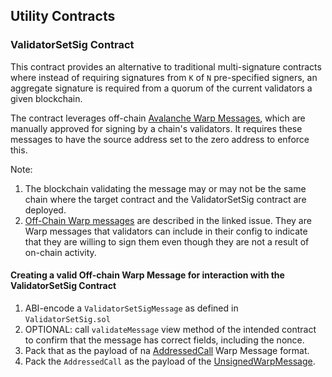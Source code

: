 ## Utility Contracts

### ValidatorSetSig Contract

This contract provides an alternative to traditional multi-signature contracts where instead of requiring signatures from `K` of `N` pre-specified signers, an aggregate signature is required from a quorum of the current validators a given blockchain.

The contract leverages off-chain [Avalanche Warp Messages](https://docs.avax.network/build/cross-chain/awm/overview), which are manually approved for signing  by a chain's validators. It requires these messages to have the source address set to the zero address to enforce this.

Note:
1. The blockchain validating the message may or may not be the same chain where the target contract and the ValidatorSetSig contract are deployed.
2. [Off-Chain Warp messages](https://github.com/ava-labs/subnet-evm/issues/729) are described in the linked issue. They are Warp messages that validators can include in their config to indicate that they are willing to sign them even though they are not a result of on-chain activity.

#### Creating a valid Off-chain Warp Message for interaction with the ValidatorSetSig Contract

1. ABI-encode a `ValidatorSetSigMessage` as defined in `ValidatorSetSig.sol`
2. OPTIONAL: call `validateMessage` view method of the intended contract to confirm that the message has correct fields, including the nonce.
3. Pack that as the payload of na [AddressedCall](https://github.com/ava-labs/avalanchego/blob/0c4efd743e1d737f4e8970d0e0ebf229ea44406c/vms/platformvm/warp/payload/addressed_call.go#L15) Warp Message format.
4. Pack the `AddressedCall` as the payload of the [UnsignedWarpMessage](https://github.com/ava-labs/avalanchego/blob/f17ea6a7ab4036c41b693e47b94d8f0c81cb69ec/vms/platformvm/warp/unsigned_message.go#L14).